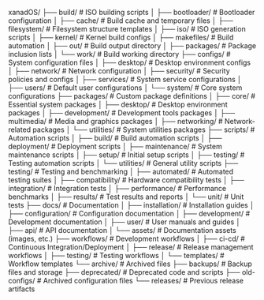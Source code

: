 xanadOS/
├── build/                    # ISO building scripts
│   ├── bootloader/          # Bootloader configuration
│   ├── cache/               # Build cache and temporary files
│   ├── filesystem/          # Filesystem structure templates
│   ├── iso/                 # ISO generation scripts
│   ├── kernel/              # Kernel build configs
│   ├── makefiles/           # Build automation
│   ├── out/                 # Build output directory
│   ├── packages/            # Package inclusion lists
│   └── work/                # Build working directory
├── configs/                 # System configuration files
│   ├── desktop/             # Desktop environment configs
│   ├── network/             # Network configuration
│   ├── security/            # Security policies and configs
│   ├── services/            # System service configurations
│   ├── users/               # Default user configurations
│   └── system/              # Core system configurations
├── packages/                # Custom package definitions
│   ├── core/                # Essential system packages
│   ├── desktop/             # Desktop environment packages
│   ├── development/         # Development tools packages
│   ├── multimedia/          # Media and graphics packages
│   ├── networking/          # Network-related packages
│   └── utilities/           # System utilities packages
├── scripts/                 # Automation scripts
│   ├── build/               # Build automation scripts
│   ├── deployment/          # Deployment scripts
│   ├── maintenance/         # System maintenance scripts
│   ├── setup/               # Initial setup scripts
│   ├── testing/             # Testing automation scripts
│   └── utilities/           # General utility scripts
├── testing/                 # Testing and benchmarking
│   ├── automated/           # Automated testing suites
│   ├── compatibility/       # Hardware compatibility tests
│   ├── integration/         # Integration tests
│   ├── performance/         # Performance benchmarks
│   ├── results/             # Test results and reports
│   └── unit/                # Unit tests
├── docs/                    # Documentation
│   ├── installation/        # Installation guides
│   ├── configuration/       # Configuration documentation
│   ├── development/         # Development documentation
│   ├── user/                # User manuals and guides
│   ├── api/                 # API documentation
│   └── assets/              # Documentation assets (images, etc.)
├── workflows/               # Development workflows
│   ├── ci-cd/               # Continuous Integration/Deployment
│   ├── release/             # Release management workflows
│   ├── testing/             # Testing workflows
│   └── templates/           # Workflow templates
└── archive/                 # Archived files
    ├── backups/             # Backup files and storage
    ├── deprecated/          # Deprecated code and scripts
    ├── old-configs/         # Archived configuration files
    └── releases/            # Previous release artifacts
